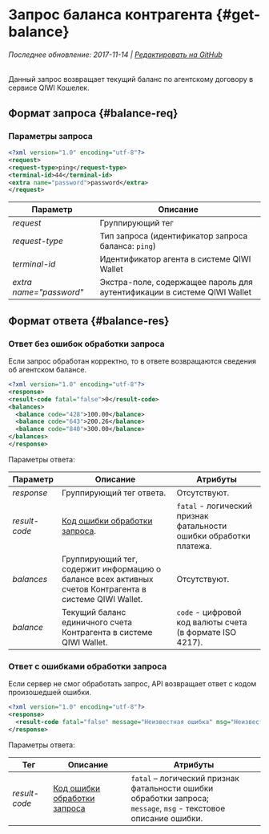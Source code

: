 # Запрос баланса контрагента {#get-balance}

###### Последнее обновление: 2017-11-14 | [Редактировать на GitHub](https://github.com/QIWI-API/topup-wallet-doc/blob/master/_get-balance_ru.html.md)

Данный запрос возвращает текущий баланс по агентскому договору в сервисе QIWI Кошелек.

## Формат запроса {#balance-req}

### Параметры запроса

~~~xml
<?xml version="1.0" encoding="utf-8"?>
<request>
<request-type>ping</request-type>
<terminal-id>44</terminal-id>
<extra name="password">password</extra>
</request>
~~~

Параметр|Описание
-|-
*request*| Группирующий тег
*request-type* | Тип запроса (идентификатор запроса баланса: `ping`)
*terminal-id* | Идентификатор агента в системе QIWI Wallet
*extra name="password"* | Экстра-поле, содержащее пароль для аутентификации в системе QIWI Wallet

## Формат ответа {#balance-res}

### Ответ без ошибок обработки запроса

Если запрос обработан корректно, то в ответе возвращаются сведения об агентском балансе.

~~~xml
<?xml version="1.0" encoding="utf-8"?>
<response>
<result-code fatal="false">0</result-code>
<balances>
  <balance code="428">100.00</balance>
  <balance code="643">200.26</balance>
  <balance code="840">300.00</balance>
</balances>
</response>
~~~

Параметры ответа:

Параметр|Описание|Атрибуты
-|-|-
*response*| Группирующий тег ответа.|Отсутствуют.
*result-code* | [Код ошибки обработки запроса](#tech_error).| `fatal` - логический признак фатальности ошибки обработки платежа.
*balances*|Группирующий тег, содержит информацию о балансе всех активных счетов Контрагента в системе QIWI Wallet.|Отсутствуют.
*balance* | Текущий баланс единичного счета Контрагента в системе QIWI Wallet. | `code` - цифровой код валюты счета (в формате ISO 4217).

### Ответ с ошибками обработки запроса

Если сервер не смог обработать запрос, API возвращает ответ с кодом произошедшей ошибки.

~~~xml
<?xml version="1.0" encoding="utf-8"?>
<response>
  <result-code fatal="false" message="Неизвестная ошибка" msg="Неизвестная ошибка">300</result-code>
</response>
~~~

Параметры ответа:

 Тег|Описание|Атрибуты
--------|------|---------
*result-code* | [Код ошибки обработки запроса](#tech_error)| `fatal` – логический признак фатальности ошибки обработки запроса;<br>`message`, `msg` - текстовое описание ошибки.
